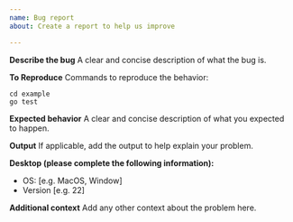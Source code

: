 ```yaml
---
name: Bug report
about: Create a report to help us improve

---
```


**Describe the bug**
A clear and concise description of what the bug is.

**To Reproduce**
Commands to reproduce the behavior:
```
cd example
go test
```

**Expected behavior**
A clear and concise description of what you expected to happen.

**Output**
If applicable, add the output to help explain your problem.

**Desktop (please complete the following information):**
 - OS: [e.g. MacOS, Window]
 - Version [e.g. 22]

**Additional context**
Add any other context about the problem here.
